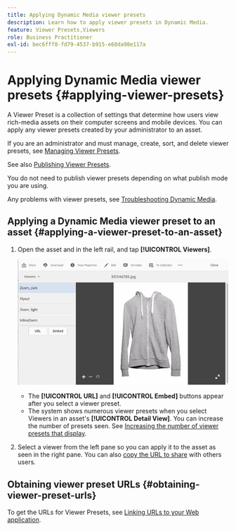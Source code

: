```yaml
---
title: Applying Dynamic Media viewer presets
description: Learn how to apply viewer presets in Dynamic Media.
feature: Viewer Presets,Viewers
role: Business Practitioner
exl-id: bec6fff8-fd79-4537-b915-e68da98e117a
---
```

# Applying Dynamic Media viewer presets {#applying-viewer-presets}

A Viewer Preset is a collection of settings that determine how users view rich-media assets on their computer screens and mobile devices. You can apply any viewer presets created by your administrator to an asset.

If you are an administrator and must manage, create, sort, and delete viewer presets, see [Managing Viewer Presets](managing-viewer-presets.md).

See also [Publishing Viewer Presets](managing-viewer-presets.md#publishing-viewer-presets).

You do not need to publish viewer presets depending on what publish mode you are using.

Any problems with viewer presets, see [Troubleshooting Dynamic Media](troubleshoot-dm.md#viewers).

## Applying a Dynamic Media viewer preset to an asset {#applying-a-viewer-preset-to-an-asset}

1. Open the asset and in the left rail, and tap **[!UICONTROL Viewers]**.

   ![chlimage_1-104](assets/chlimage_1-104.png)

   * The **[!UICONTROL URL]** and **[!UICONTROL Embed]** buttons appear after you select a viewer preset.
   * The system shows numerous viewer presets when you select Viewers in an asset's **[!UICONTROL Detail View]**. You can increase the number of presets seen. See [Increasing the number of viewer presets that display](managing-viewer-presets.md).

1. Select a viewer from the left pane so you can apply it to the asset as seen in the right pane. You can also [copy the URL to share](linking-urls-to-yourwebapplication.md) with others users.

## Obtaining viewer preset URLs {#obtaining-viewer-preset-urls}

To get the URLs for Viewer Presets, see [Linking URLs to your Web application](linking-urls-to-yourwebapplication.md).
